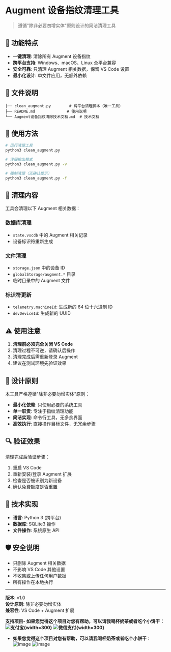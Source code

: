 # Augment 设备指纹清理工具

> 遵循"除非必要勿增实体"原则设计的简洁清理工具

## 🎯 功能特点

- **一键清理**: 清除所有 Augment 设备指纹
- **跨平台支持**: Windows、macOS、Linux 全平台兼容
- **安全可靠**: 只清理 Augment 相关数据，保留 VS Code 设置
- **最小化设计**: 单文件应用，无额外依赖

## 📁 文件说明

```
├── clean_augment.py        # 跨平台清理脚本（唯一工具）
├── README.md              # 使用说明
└── Augment设备指纹清除技术文档.md  # 技术文档
```

## 🚀 使用方法

```bash
# 运行清理工具
python3 clean_augment.py

# 详细输出模式
python3 clean_augment.py -v

# 强制清理（无确认提示）
python3 clean_augment.py -f
```

## 🔧 清理内容

工具会清理以下 Augment 相关数据：

### 数据库清理
- `state.vscdb` 中的 Augment 相关记录
- 设备标识符重新生成

### 文件清理
- `storage.json` 中的设备 ID
- `globalStorage/augment.*` 目录
- 临时目录中的 Augment 文件

### 标识符更新
- `telemetry.machineId`: 生成新的 64 位十六进制 ID
- `devDeviceId`: 生成新的 UUID

## ⚠️ 使用注意

1. **清理前必须完全关闭 VS Code**
2. 清理过程不可逆，请确认后操作
3. 清理完成后需重新登录 Augment
4. 建议在测试环境先验证效果

## 🎨 设计原则

本工具严格遵循"除非必要勿增实体"原则：

- **最小化依赖**: 只使用必要的系统工具
- **单一职责**: 专注于指纹清理功能
- **简洁实现**: 命令行工具，无多余界面
- **高效执行**: 直接操作目标文件，无冗余步骤

## 🔍 验证效果

清理完成后验证步骤：

1. 重启 VS Code
2. 重新安装/登录 Augment 扩展
3. 检查是否被识别为新设备
4. 确认免费额度是否重置

## 📝 技术实现

- **语言**: Python 3 (跨平台)
- **数据库**: SQLite3 操作
- **文件操作**: 系统原生 API

## 🛡️ 安全说明

- 只删除 Augment 相关数据
- 不影响 VS Code 其他设置
- 不收集或上传任何用户数据
- 所有操作在本地执行

---

**版本**: v1.0  
**设计原则**: 除非必要勿增实体  
**兼容性**: VS Code + Augment 扩展

**支持项目- **如果您觉得这个项目对您有帮助，可以请我喝杯奶茶或者吃个小饼干**：
  ![支付宝](https://github.com/user-attachments/assets/8ca2580d-9d1b-4919-acf6-8a132c7ca738){width=300}
   ![微信支付](https://github.com/user-attachments/assets/8775949f-6455-4c8e-97d2-ce65e1d6988a){width=300}**
- **如果您觉得这个项目对您有帮助，可以请我喝杯奶茶或者吃个小饼干**：![image](https://github.com/user-attachments/assets/8ca2580d-9d1b-4919-acf6-8a132c7ca738)
![image](https://github.com/user-attachments/assets/8775949f-6455-4c8e-97d2-ce65e1d6988a)
